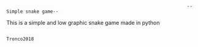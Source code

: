                                                                       --Simple snake game--




This is a simple and low graphic snake game made in python







                                                                                                                              Tronco2018
